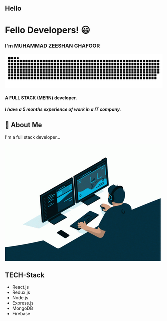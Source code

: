 ## Hello 
# Fello Developers!  😃
### I'm MUHAMMAD ZEESHAN GHAFOOR
![Logo](./snake.svg)
#### A FULL STACK (MERN) developer.
##### I have a 5 months experience of work in a IT company.


## 🚀 About Me
I'm a full stack developer...

![image](./coding.gif)

## TECH-Stack
- React.js
- Redux.js
- Node.js
- Express.js
- MongoDB
- Firebase


